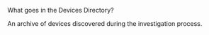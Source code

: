 What goes in the Devices Directory?

An archive of devices discovered during the investigation process.